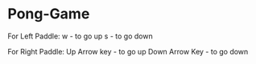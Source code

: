 # Pong-Game

For Left Paddle:
  w - to go up
  s - to go down
  
For Right Paddle:
  Up Arrow key - to go up
  Down Arrow Key - to go down
